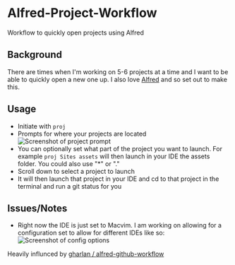 Alfred-Project-Workflow
=======================

Workflow to quickly open projects using Alfred

## Background
There are times when I'm working on 5-6 projects at a time and I want to be able to quickly open a 
new one up. I also love [Alfred](http://www.alfredapp.com/) and so set out to make this.

## Usage
* Initiate with ````proj````
* Prompts for where your projects are located
![Screenshot of project prompt](http://imgur.com/cAHdVL8.png)
* You can optionally set what part of the project you want to launch. For example ````proj Sites assets```` will then launch in your IDE the assets folder. You could also use "*" or "."
* Scroll down to select a project to launch
* It will then launch that project in your IDE and cd to that project in the terminal and run a git status for you

## Issues/Notes
* Right now the IDE is just set to Macvim. I am working on allowing for a configuration set to allow for different IDEs like so:
![Screenshot of config options](http://imgur.com/5lICGTc.png)

Heavily influnced by [gharlan / alfred-github-workflow](https://github.com/gharlan/alfred-github-workflow)

